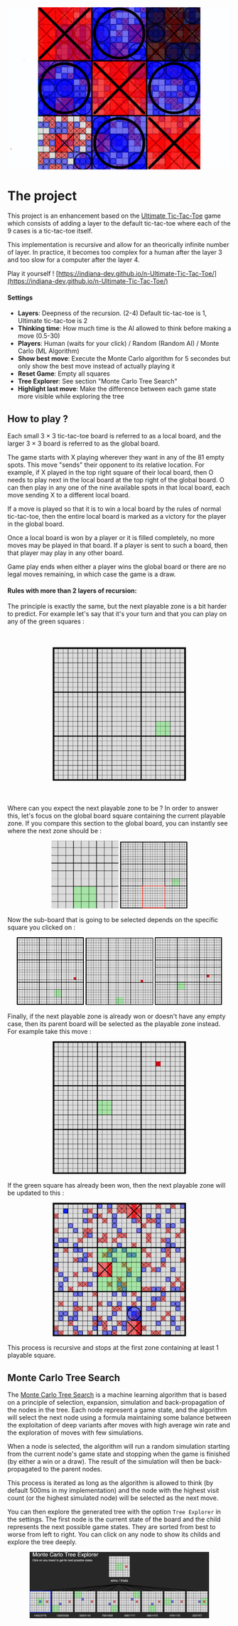 <div style="text-align:center;">
  <img src="assets/imgs/img1.png" width="500px" height=""/>
</div>

# The project 

This project is an enhancement based on the [Ultimate Tic-Tac-Toe](https://en.wikipedia.org/wiki/Ultimate_tic-tac-toe) game which consists of adding a layer to the default tic-tac-toe where each of the 9 cases is a tic-tac-toe itself.

This implementation is recursive and allow for an theorically infinite number of layer. In practice, it becomes too complex for a human after the layer 3 and too slow for a computer after the layer 4.

Play it yourself ! [https://indiana-dev.github.io/n-Ultimate-Tic-Tac-Toe/](https://indiana-dev.github.io/n-Ultimate-Tic-Tac-Toe/)

#### Settings
- **Layers**: Deepness of the recursion. (2-4) Default tic-tac-toe is 1, Ultimate tic-tac-toe is 2
- **Thinking time**: How much time is the AI allowed to think before making a move (0.5-30)
- **Players**: Human (waits for your click) / Random (Random AI) / Monte Carlo (ML Algorithm)
- **Show best move**: Execute the Monte Carlo algorithm for 5 secondes but only show the best move instead of actually playing it
- **Reset Game**: Empty all squares
- **Tree Explorer**: See section "Monte Carlo Tree Search"
- **Highlight last move**: Make the difference between each game state more visible while exploring the tree

## How to play ?

Each small 3 × 3 tic-tac-toe board is referred to as a local board, and the larger 3 × 3 board is referred to as the global board.

The game starts with X playing wherever they want in any of the 81 empty spots. This move "sends" their opponent to its relative location. For example, if X played in the top right square of their local board, then O needs to play next in the local board at the top right of the global board. O can then play in any one of the nine available spots in that local board, each move sending X to a different local board.

If a move is played so that it is to win a local board by the rules of normal tic-tac-toe, then the entire local board is marked as a victory for the player in the global board.

Once a local board is won by a player or it is filled completely, no more moves may be played in that board. If a player is sent to such a board, then that player may play in any other board.

Game play ends when either a player wins the global board or there are no legal moves remaining, in which case the game is a draw.

#### Rules with more than 2 layers of recursion:

The principle is exactly the same, but the next playable zone is a bit harder to predict. For example let's say that it's your turn and that you can play on any of the green squares :

<div style="text-align:center;margin: 50px 0;">
  <img src="assets/imgs/img10.png" width="300px" height=""/>
</div>

Where can you expect the next playable zone to be ? In order to answer this, let's focus on the global board square containing the current playable zone. If you compare this section to the global board, you can instantly see where the next zone should be :

<div style="text-align:center;">
  <img src="assets/imgs/img4.png" width="30%" height=""/> 
  <img src="assets/imgs/img3.png" width="30%" height=""/> 
</div>

Now the sub-board that is going to be selected depends on the specific square you clicked on :

<div style="text-align:center;">
  <img src="assets/imgs/img7.png" width="30%" height=""/> 
  <img src="assets/imgs/img8.png" width="30%" height=""/> 
  <img src="assets/imgs/img9.png" width="30%" height=""/> 
</div>

Finally, if the next playable zone is already won or doesn't have any empty case, then its parent board will be selected as the playable zone instead.
For example take this move : 

<div style="text-align:center;">
  <img src="assets/imgs/img11.png" width="300px" height=""/>
</div>

If the green square has already been won, then the next playable zone will be updated to this :

<div style="text-align:center;">
  <img src="assets/imgs/img12.png" width="300px" height=""/>
</div>

This process is recursive and stops at the first zone containing at least 1 playable square.

## Monte Carlo Tree Search

The [Monte Carlo Tree Search](https://en.wikipedia.org/wiki/Monte_Carlo_tree_search) is a machine learning algorithm that is based on a principle of selection, expansion, simulation and back-propagation of the nodes in the tree. Each node represent a game state, and the algorithm will select the next node using a formula maintaining some balance between the exploitation of deep variants after moves with high average win rate and the exploration of moves with few simulations.

When a node is selected, the algorithm will run a random simulation starting from the current node's game state and stopping when the game is finished (by either a win or a draw).
The result of the simulation will then be back-propagated to the parent nodes.

This process is iterated as long as the algorithm is allowed to think (by default 500ms in my implementation) and the node with the highest visit count (or the highest simulated node) will be selected as the next move.

You can then explore the generated tree with the option `Tree Explorer` in the settings. The first node is the current state of the board and the child represents the next possible game states. They are sorted from best to worse from left to right. You can click on any node to show its childs and explore the tree deeply.

<div style="text-align:center;">
  <img src="assets/imgs/img13.png" width="80%" height=""/>
</div>